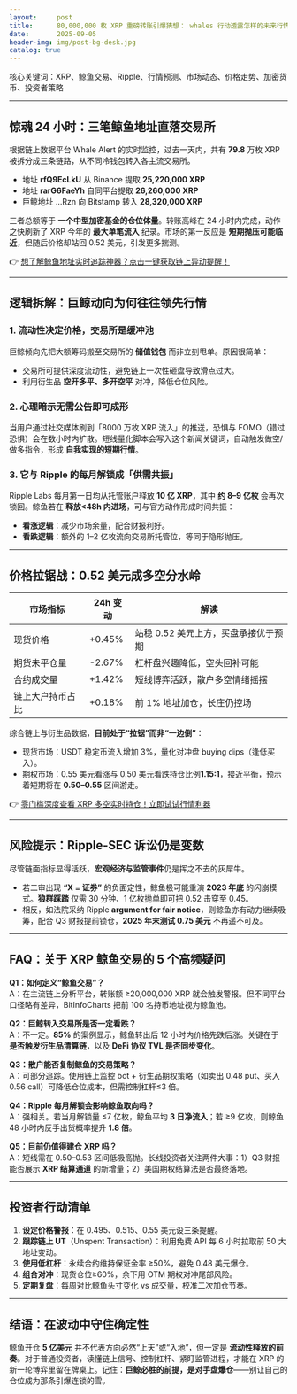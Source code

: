 ```yaml
---
layout:     post
title:      80,000,000 枚 XRP 重磅转账引爆猜想： whales 行动透露怎样的未来行情？
date:       2025-09-05
header-img: img/post-bg-desk.jpg
catalog: true
---
```


核心关键词：XRP、鲸鱼交易、Ripple、行情预测、市场动态、价格走势、加密货币、投资者策略

---

## 惊魂 24 小时：三笔鲸鱼地址直落交易所

根据链上数据平台 Whale Alert 的实时监控，过去一天内，共有 **79.8** 万枚 XRP 被拆分成三条链路，从不同冷钱包转入各主流交易所。

- 地址 **rfQ9EcLkU** 从 Binance 提取 **25,220,000 XRP**  
- 地址 **rarG6FaeYh** 自同平台提取 **26,260,000 XRP**  
- 巨鲸地址 …Rzn 向 Bitstamp 转入 **28,320,000 XRP**

三者总额等于 **一个中型加密基金的仓位体量**。转账高峰在 24 小时内完成，动作之快刷新了 XRP 今年的 **最大单笔流入** 纪录。市场的第一反应是 **短期抛压可能临近**，但随后价格却站回 0.52 美元，引发更多揣测。

👉 [想了解鲸鱼地址实时追踪神器？点击一键获取链上异动提醒！](https://okxdog.com/)

---

## 逻辑拆解：巨鲸动向为何往往领先行情

### 1. 流动性决定价格，交易所是缓冲池
巨鲸倾向先把大额筹码搬至交易所的 **储值钱包** 而非立刻甩单。原因很简单：  
- 交易所可提供深度流动性，避免链上一次性砸盘导致滑点过大。  
- 利用衍生品 **空开多平、多开空平** 对冲，降低仓位风险。

### 2. 心理暗示无需公告即可成形
当用户通过社交媒体刷到「8000 万枚 XRP 流入」的推送，恐惧与 FOMO（错过恐惧）会在数小时内扩散。短线量化脚本会写入这个新闻关键词，自动触发做空/做多指令，形成 **自我实现的短期行情**。

### 3. 它与 Ripple 的每月解锁成「供需共振」
Ripple Labs 每月第一日均从托管账户释放 **10 亿 XRP**，其中 **约 8–9 亿枚** 会再次锁回。鲸鱼若在 **释放<48h 内进场**，可与官方动作形成时间共振：  
- **看涨逻辑**：减少市场余量，配合财报利好。  
- **看跌逻辑**：额外的 1–2 亿枚流向交易所托管位，等同于隐形抛压。

---

## 价格拉锯战：0.52 美元成多空分水岭

| 市场指标        | 24h 变动 | 解读 |
|----------------|----------|------|
| 现货价格       | +0.45%   | 站稳 0.52 美元上方，买盘承接优于预期 |
| 期货未平仓量   | -2.67%   | 杠杆盘兴趣降低，空头回补可能 |
| 合约成交量     | +1.42%   | 短线博弈活跃，散户多空情绪摇摆 |
| 链上大户持币占比 | +0.18%   | 前 1% 地址加仓，长庄仍控场 |

综合链上与衍生品数据，**目前处于“拉锯”而非“一边倒”**：  
- 现货市场：USDT 稳定币流入增加 3%，量化对冲盘 buying dips（逢低买入）。  
- 期权市场：0.55 美元看涨与 0.50 美元看跌持仓比例**1.15:1**，接近平衡，预示着短期将在 **0.50–0.55** 区间游走。

👉 [零门槛深度查看 XRP 多空实时持仓！立即试试行情利器](https://okxdog.com/)

---

## 风险提示：Ripple-SEC 诉讼仍是变数

尽管链面指标显得活跃，**宏观经济与监管事件**仍是挥之不去的灰犀牛。  
- 若二审出现 **“X = 证券”** 的负面定性，鲸鱼极可能重演 **2023 年底** 的闪崩模式。**狼群踩踏** 仅需 30 分钟、1 亿枚抛单即可把 0.52 击穿至 0.45。  
- 相反，如法院采纳 Ripple **argument for fair notice**，则鲸鱼亦有动力继续吸筹，配合 Q3 财报提前锁仓，**2025 年末测试 0.75 美元** 不再遥不可及。

---

## FAQ：关于 XRP 鲸鱼交易的 5 个高频疑问

**Q1：如何定义“鲸鱼交易”？**  
A：在主流链上分析平台，转账额 ≥20,000,000 XRP 就会触发警报。但不同平台口径略有差异，BitInfoCharts 把前 100 名持币地址视为鲸鱼池。

**Q2：巨鲸转入交易所是否一定看跌？**  
A：不一定。**85%** 的案例显示，鲸鱼转出后 12 小时内价格先跌后涨。关键在于 **是否触发衍生品清算链**，以及 **DeFi 协议 TVL 是否同步变化**。

**Q3：散户能否复制鲸鱼的交易策略？**  
A：可部分追踪。使用链上监控 bot + 衍生品期权策略（如卖出 0.48 put、买入 0.56 call）可降低仓位成本，但需控制杠杆≤3 倍。

**Q4：Ripple 每月解锁会影响鲸鱼取向吗？**  
A：强相关。若当月解锁量 ≤7 亿枚，鲸鱼平均 **3 日净流入**；若 ≥9 亿枚，则鲸鱼 48 小时内反手出货概率提升 **1.8 倍**。

**Q5：目前仍值得建仓 XRP 吗？**  
A：短线需在 0.50–0.53 区间低吸高抛。长线投资者关注两件大事：1）Q3 财报能否展示 **XRP 结算通道** 的新增量；2）美国期权结算法是否最终落地。

---

## 投资者行动清单

1. **设定价格警报**：在 0.495、0.515、0.55 美元设三条提醒。  
2. **跟踪链上 UT**（Unspent Transaction）：利用免费 API 每 6 小时拉取前 50 大地址变动。  
3. **使用低杠杆**：永续合约维持保证金率 ≥50%，避免 0.48 美元爆仓。  
4. **组合对冲**：现货仓位≥60%，余下用 OTM 期权对冲尾部风险。  
5. **定期复盘**：每周对比鲸鱼头寸变化 vs 成交量，校准二次加仓节奏。

---

## 结语：在波动中守住确定性

鲸鱼开仓 **5 亿美元** 并不代表方向必然“上天”或“入地”，但一定是 **流动性释放的前奏**。对于普通投资者，读懂链上信号、控制杠杆、紧盯监管进程，才能在 XRP 的新一轮博弈里留在牌桌上。记住：**巨鲸必胜的前提，是对手盘爆仓**——别让自己的仓位成为那条引爆连锁的雪。